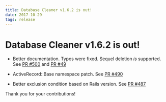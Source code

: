 ```yaml
---
title: Database Cleaner v1.6.2 is out!
date: 2017-10-29
tags: release
---
```


# Database Cleaner v1.6.2 is out!

* Better documentation. Typos were fixed. Sequel deletion *is* supported. See [PR #500](https://github.com/DatabaseCleaner/database_cleaner/pull/500) and [PR #49](https://github.com/DatabaseCleaner/database_cleaner/pull/497)

* ActiveRecord::Base namespace patch. See [PR #490](https://github.com/DatabaseCleaner/database_cleaner/pull/490)

* Better exclusion condition based on Rails version. See [PR #487](https://github.com/DatabaseCleaner/database_cleaner/pull/487) 

Thank you for your contributions!
